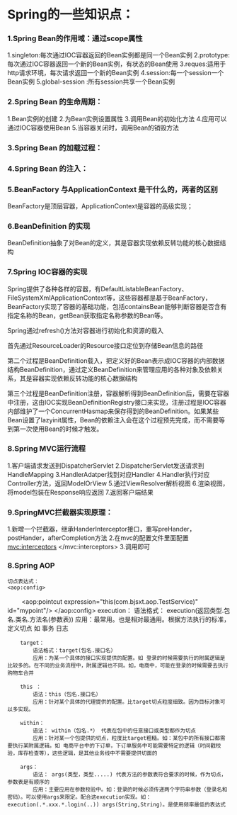 # Spring的一些知识点：
### 1.Spring Bean的作用域：通过scope属性
 1.singleton:每次通过IOC容器返回的Bean实例都是同一个Bean实例
 2.prototype:每次通过IOC容器返回一个新的Bean实例，有状态的Bean使用
 3.reques:适用于http请求环境，每次请求返回一个新的Bean实例
 4.session:每一个session一个Bean实例
 5.global-session :所有session共享一个Bean实例

### 2.Spring Bean 的生命周期：
1.Bean实例的创建
2.为Bean实例设置属性
3.调用Bean的初始化方法
4.应用可以通过IOC容器使用Bean
5.当容器关闭时，调用Bean的销毁方法

### 3.Spring Bean 的加载过程：


### 4.Spring Bean 的注入：


### 5.BeanFactory 与ApplicationContext 是干什么的，两者的区别
BeanFactory是顶层容器，ApplicationContext是容器的高级实现；

### 6.BeanDefinition 的实现
BeanDefinition抽象了对Bean的定义，其是容器实现依赖反转功能的核心数据结构

### 7.Spring IOC容器的实现
Spring提供了各种各样的容器，有DefaultListableBeanFactory、FileSystemXmlApplicationContext等，这些容器都是基于BeanFactory，BeanFactory实现了容器的基础功能，包括containsBean能够判断容器是否含有指定名称的Bean，getBean获取指定名称参数的Bean等。

Spring通过refresh()方法对容器进行初始化和资源的载入

首先通过ResourceLoader的Resource接口定位到存储Bean信息的路径

第二个过程是BeanDefinition载入，把定义好的Bean表示成IOC容器的内部数据结构BeanDefinition，通过定义BeanDefinition来管理应用的各种对象及依赖关系，其是容器实现依赖反转功能的核心数据结构

第三个过程是BeanDefinition注册，容器解析得到BeanDefinition后，需要在容器中注册，这由IOC实现BeanDefinitionRegistry接口来实现，注册过程是IOC容器内部维护了一个ConcurrentHasmap来保存得到的BeanDefinition。如果某些Bean设置了lazyinit属性，Bean的依赖注入会在这个过程预先完成，而不需要等到第一次使用Bean的时候才触发。

### 8.Spring MVC运行流程
1.客户端请求发送到DispatcherServlet
2.DispatcherServlet发送请求到HandleMapping
3.HandlerAdatper找到对应Handler
4.Handler执行对应Controller方法，返回ModelOrView
5.通过ViewResolver解析视图
6.渲染视图，将model包装在Response响应返回
7.返回客户端结果

### 9.SpringMVC拦截器实现原理：
1.新增一个拦截器，继承HanderInterceptor接口，重写preHander，postHander，afterCompletion方法
2.在mvc的配置文件里面配置
    <mvc:interceptors>
        <bean class="com.springmvc.config.SimpleHandlerInterceptor" />
    </mvc:interceptors>
3.调用即可

### 8.Spring AOP
    切点表达式：
    <aop:config>
　　  <aop:pointcut expression="this(com.bjsxt.aop.TestService)" id="mypoint"/>
    </aop:config>
        execution：
            语法格式： execution(返回类型.包名.类名.方法名(参数表))
            应用：最常用。也是相对最通用。根据方法执行的标准，定义切点 如 事务  日志
                
        target：
            语法格式：target(包名.接口名）
            应用：为某一个具体的接口实现提供的配置。如 登录的时候需要执行的附属逻辑是比较多的。在不同的业务流程中，附属逻辑也不同。如，电商中，可能在登录的时候需要去执行购物车合并
            
        this ：
            语法：this（包名.接口名）
            应用：针对某个具体的代理提供的配置。比target切点粒度细致。因为目标对象可以多实现。
            
        within：
            语法： within（包名.*） 代表在包中的任意接口或类型都作为切点
            应用：针对某一个包提供的切点，粒度比target粗糙。如：某包中的所有接口都需要执行某附属逻辑。如 电商平台中的下订单，下订单服务中可能需要特定的逻辑（时间戳校验，库存检查等），这些逻辑，是其他业务线中不需要提供切面的
            
        args：
            语法： args(类型，类型.....) 代表方法的参数表符合要求的时候，作为切点，参数表是有顺序的
            应用：主要应用在参数校验中。如：登录的时候必须传递两个字符串参数（登录名和密码）。可以使用args来限定。配合这execution实现。如：execution(.*.xxx.*.login(..)) args(String,String)。是使用频率最低的表达式
